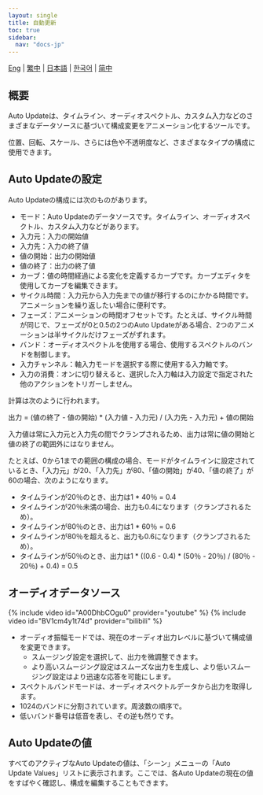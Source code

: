 ```yaml
---
layout: single
title: 自動更新
toc: true
sidebar:
  nav: "docs-jp"
---
```

[Eng](/dancexr/features/autoupdate) | [繁中](/tw/dancexr/features/autoupdate) | [日本語](/jp/dancexr/features/autoupdate) | [한국어](/kr/dancexr/features/autoupdate) | [简中](/zh/dancexr/features/autoupdate)


## 概要
Auto Updateは、タイムライン、オーディオスペクトル、カスタム入力などのさまざまなデータソースに基づいて構成変更をアニメーション化するツールです。

位置、回転、スケール、さらには色や不透明度など、さまざまなタイプの構成に使用できます。

## Auto Updateの設定
Auto Updateの構成には次のものがあります。
* モード：Auto Updateのデータソースです。タイムライン、オーディオスペクトル、カスタム入力などがあります。
* 入力元：入力の開始値
* 入力先：入力の終了値
* 値の開始：出力の開始値
* 値の終了：出力の終了値
* カーブ：値の時間経過による変化を定義するカーブです。カーブエディタを使用してカーブを編集できます。
* サイクル時間：入力元から入力先までの値が移行するのにかかる時間です。アニメーションを繰り返したい場合に便利です。
* フェーズ：アニメーションの時間オフセットです。たとえば、サイクル時間が同じで、フェーズが0と0.5の2つのAuto Updateがある場合、2つのアニメーションは半サイクルだけフェーズがずれます。
* バンド：オーディオスペクトルを使用する場合、使用するスペクトルのバンドを制御します。
* 入力チャンネル：軸入力モードを選択する際に使用する入力軸です。
* 入力の消費：オンに切り替えると、選択した入力軸は入力設定で指定された他のアクションをトリガーしません。

計算は次のように行われます。

出力 = (値の終了 - 値の開始) * (入力値 - 入力元) / (入力先 - 入力元) + 値の開始

入力値は常に入力元と入力先の間でクランプされるため、出力は常に値の開始と値の終了の範囲外にはなりません。

たとえば、0から1までの範囲の構成の場合、モードがタイムラインに設定されているとき、「入力元」が20、「入力先」が80、「値の開始」が40、「値の終了」が60の場合、次のようになります。
* タイムラインが20％のとき、出力は1 * 40％ = 0.4
* タイムラインが20％未満の場合、出力も0.4になります（クランプされるため）。
* タイムラインが80％のとき、出力は1 * 60％ = 0.6
* タイムラインが80％を超えると、出力も0.6になります（クランプされるため）。
* タイムラインが50％のとき、出力は1 * ((0.6 - 0.4) * (50％ - 20％) / (80％ - 20％) + 0.4) = 0.5

## オーディオデータソース
{% include video id="A00DhbCOgu0" provider="youtube" %}
{% include video id="BV1cm4y1t74d" provider="bilibili" %}

* オーディオ振幅モードでは、現在のオーディオ出力レベルに基づいて構成値を変更できます。
    * スムージング設定を選択して、出力を微調整できます。
    * より高いスムージング設定はスムーズな出力を生成し、より低いスムージング設定はより迅速な応答を可能にします。
* スペクトルバンドモードは、オーディオスペクトルデータから出力を取得します。
* 1024のバンドに分割されています。周波数の順序で。
* 低いバンド番号は低音を表し、その逆も然りです。

## Auto Updateの値
すべてのアクティブなAuto Updateの値は、「シーン」メニューの「Auto Update Values」リストに表示されます。ここでは、各Auto Updateの現在の値をすばやく確認し、構成を編集することもできます。